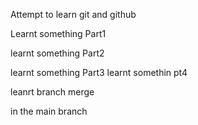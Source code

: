 
Attempt to learn git and github

Learnt something Part1

learnt something Part2



learnt something Part3
learnt somethin pt4

leanrt branch merge


in the main branch



